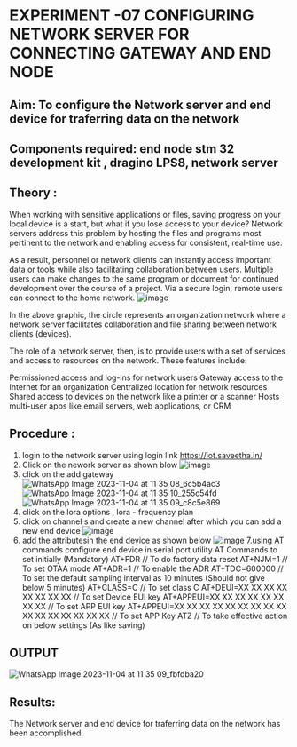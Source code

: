 # EXPERIMENT -07 CONFIGURING NETWORK SERVER FOR CONNECTING GATEWAY AND END NODE 
 
## Aim: To  configure  the Network server and end device for traferring data on the network
## Components required: end node stm 32 development kit , dragino LPS8, network server 

## Theory :
When working with sensitive applications or files, saving progress on your local device is a start, but what if you lose access to your device? Network servers address this problem by hosting the files and programs most pertinent to the network and enabling access for consistent, real-time use. 

As a result, personnel or network clients can instantly access important data or tools while also facilitating collaboration between users. Multiple users can make changes to the same program or document for continued development over the course of a project. Via a secure login, remote users can connect to the home network.
![image](https://github.com/vasanthkumarch/EXPERIMENT-07-CONFIGURING-NETWORK-SERVER-FOR-CONNECTING-GATEWAY-AND-END-NODE-/assets/36288975/59db9b76-ddd5-4d6a-9075-8db233f5e479)


In the above graphic, the circle represents an organization network where a network server facilitates collaboration and file sharing between network clients (devices).

 The role of a network server, then, is to provide users with a set of services and access to resources on the network. These features include:

Permissioned access and log-ins for network users Gateway access to the Internet for an organization Centralized location for network resources  Shared access to devices on the network like a printer or a scanner Hosts multi-user apps like email servers, web applications, or CRM

## Procedure :

 1. login to the network server using login link  https://iot.saveetha.in/
 2. Click on the nework server as shown blow 
 ![image](https://github.com/vasanthkumarch/EXPERIMENT-07-CONFIGURING-NETWORK-SERVER-FOR-CONNECTING-GATEWAY-AND-END-NODE-/assets/36288975/1bd434ca-1426-4102-8384-94473483543e)
 3. click on the add gateway 
![WhatsApp Image 2023-11-04 at 11 35 08_6c5b4ac3](https://github.com/kaviya2839/EXPERIMENT-07-CONFIGURING-NETWORK-SERVER-FOR-CONNECTING-GATEWAY-AND-END-NODE-/assets/120553351/c4ca8ead-f03b-44cf-a92c-70af51ad4867)
![WhatsApp Image 2023-11-04 at 11 35 10_255c54fd](https://github.com/kaviya2839/EXPERIMENT-07-CONFIGURING-NETWORK-SERVER-FOR-CONNECTING-GATEWAY-AND-END-NODE-/assets/120553351/001de0d7-b927-4e8d-a173-c5933ca66bf5)
![WhatsApp Image 2023-11-04 at 11 35 09_c8c5e869](https://github.com/kaviya2839/EXPERIMENT-07-CONFIGURING-NETWORK-SERVER-FOR-CONNECTING-GATEWAY-AND-END-NODE-/assets/120553351/2a84c9d4-d707-4a11-a6b8-171527b1887c)
4. click on the lora options , lora - frequency plan 
5. click on channel s and create a new channel after which you can add a new end device 
![image](https://github.com/vasanthkumarch/EXPERIMENT-07-CONFIGURING-NETWORK-SERVER-FOR-CONNECTING-GATEWAY-AND-END-NODE-/assets/36288975/1fb72be5-e48d-4cde-a329-0cfb0d29070f)
6. add the attributesin the end device as  shown below 
 ![image](https://github.com/vasanthkumarch/EXPERIMENT-07-CONFIGURING-NETWORK-SERVER-FOR-CONNECTING-GATEWAY-AND-END-NODE-/assets/36288975/00bff30b-42fc-42d5-9540-285d270e41cb)
7.using AT commands configure end device in serial port utility
AT Commands to set initially (Mandatory)
 AT+FDR // To do factory data reset
 AT+NJM=1 // To set OTAA mode
 AT+ADR=1 // To enable the ADR
 AT+TDC=600000 // To set the default sampling interval as 10 minutes
(Should not give below 5 minutes)
 AT+CLASS=C // To set class C
 AT+DEUI=XX XX XX XX XX XX XX XX // To set Device EUI key
 AT+APPEUI=XX XX XX XX XX XX XX XX // To set APP EUI key
 AT+APPEUI=XX XX XX XX XX XX XX XX XX XX XX XX XX XX XX XX //
To set APP Key
 ATZ // To take effective action on below settings (As like saving)



## OUTPUT 
![WhatsApp Image 2023-11-04 at 11 35 09_fbfdba20](https://github.com/kaviya2839/EXPERIMENT-07-CONFIGURING-NETWORK-SERVER-FOR-CONNECTING-GATEWAY-AND-END-NODE-/assets/120553351/37a2626d-3052-4ac0-9050-e9c86842ec03)




## Results: 

  The Network server and end device for traferring data on the network has been accomplished.

